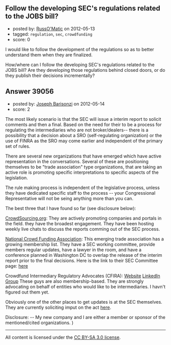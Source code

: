 ## Follow the developing SEC's regulations related to the JOBS bill?

- posted by: [RussO'Matic](https://stackexchange.com/users/-1/17938-russo-matic) on 2012-05-13
- tagged: `regulation`, `sec`, `crowdfunding`
- score: 0

I would like to follow the development of the regulations so as to better understand them when they are finalized.  

How/where can I follow the developing SEC's regulations related to the JOBS bill?  Are they developing those regulations behind closed doors, or do they publish their decisions incrementally?  




## Answer 39056

- posted by: [Joseph Barisonzi](https://stackexchange.com/users/-1/8791-joseph-barisonzi) on 2012-05-14
- score: 2

<p>The most likely scenario is that the SEC will issue a interim report to solicit comments and then a final. Based on the need for their to be a process for regulating the intermediaries who are not broker/dealers-- there is a possibility that a decision about a SRO (self-regulating organization) or the use of FINRA as the SRO may come earlier and independent of the primary set of rules. </p>

<p>There are several new organizations that have emerged which have active representation in the conversations. Several of these are positioning themselves to be "trade association" type organizations, that are taking an active role is promoting specific interpretations to specific aspects of the legislation. </p>

<p>The rule making process is independent of the legislative process, unless they have dedicated specific staff to the process -- your Congressional Representative will not be seing anything more than you can. </p>

<p>The best three that I have found so far (see disclosure below):</p>

<p><a href="http://www.crowdsourcing.org/" rel="nofollow">CrowdSourcing.org</a>: They are actively promoting companies and portals in the field. they have the broadest engagement. They have been hosting weekly live chats to discuss the reports comming out of the SEC process. </p>

<p><a href="http://www.nlcfa.org/NLCFA/NLCFA_Home.html" rel="nofollow" title="National CrowdFunding Association">National Crowd Funding Association</a>: This emerging trade association has a growing membership list. They have a SEC working committee, provide members regular updates, have a lawyer in the room, and have a conference planned in Washington DC to overlap the release of the interim report prior to the final decisions. Here is the link to their SEC Committee page: <a href="http://www.nlcfa.org/NLCFA/SEC_Reg_Committee.html" rel="nofollow" title="here">here</a></p>

<p>Crowdfund Intermediary Regulatory Advocates (CFIRA): <a href="http://www.cfira.org/" rel="nofollow" title="[website]">Website</a> <a href="http://www.linkedin.com/groups/Crowdfund-Intermediary-Regulatory-Advocates-CFIRA-4415199" rel="nofollow">LinkedIn Group</a> These guys are also membership-based. They are strongly advocating on behalf of entities who would like to be intermediaries. I havn't figured out them yet. </p>

<p>Obviously one of the other places to get updates is at the SEC themselves. They are currently soliciting imput on the act <a href="http://www.sec.gov/spotlight/jobsactcomments.shtml" rel="nofollow" title="[here]">here</a>.</p>

<p>Disclosure: -- My new company and I are either a member or sponsor of the mentioned/cited organizations. )</p>




---

All content is licensed under the [CC BY-SA 3.0 license](https://creativecommons.org/licenses/by-sa/3.0/).
